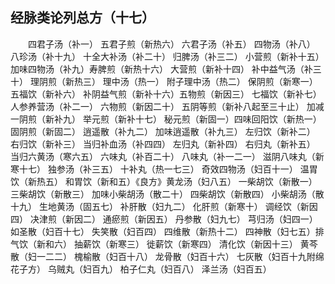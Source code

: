 ## 经脉类论列总方（十七）


&emsp;&emsp;四君子汤（补一） 五君子煎（新热六） 六君子汤（补五） 四物汤（补八） 八珍汤（补十九） 十全大补汤（补二十） 归脾汤（补三二） 小营煎（新补十五） 加味四物汤（补九）寿脾煎（新热十六） 大营煎（新补十四） 补中益气汤（补三十） 理阴煎（新热三） 理中汤（热一） 附子理中汤（热二） 保阴煎（新寒一） 五福饮（新补六） 补阴益气煎（新补十六）五物煎（新因三） 七福饮（新补七） 人参养营汤（补二一） 六物煎（新因二十） 五阴等煎（新补八起至三十止） 加减一阴煎（新补九） 举元煎（新补十七） 秘元煎（新固一）四味回阳饮（新热一） 固阴煎（新固二） 逍遥散（补九二） 加味逍遥散（补九三） 左归饮（新补二） 右归饮（新补三） 当归补血汤（补四四） 左归丸（新补四） 右归丸（新补五） 当归六黄汤（寒六五） 六味丸（补百二十） 八味丸（补一二一） 滋阴八味丸（新寒十七） 独参汤（补三五） 十补丸（热一七三） 奇效四物汤（妇百十一） 温胃饮（新热五） 和胃饮（新和五）《良方》黄龙汤（妇八五） 一柴胡饮（新散一） 三柴胡饮（新散三） 加味小柴胡汤（散二十） 四柴胡饮（新散四） 小柴胡汤（散十九） 生地黄汤（固五七） 补肝散（妇九二） 化肝煎（新寒十） 调经饮（新因四） 决津煎（新因二） 通瘀煎（新因五） 丹参散（妇九七） 芎归汤（妇四一） 如圣散（妇百十七） 失笑散（妇百四） 四维散（新热十二） 四神散（妇七五）排气饮（新和六） 抽薪饮（新寒三） 徙薪饮（新寒四） 清化饮（新因十三） 黄芩散（妇一二二） 槐榆散（妇百十八） 龙骨散（妇百十六） 七灰散（妇百十九附绵花子方） 乌贼丸（妇百九） 柏子仁丸（妇百八） 泽兰汤（妇百五）

